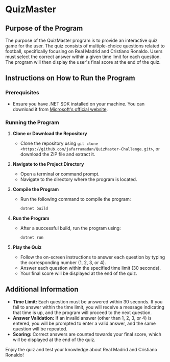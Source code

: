 # QuizMaster

## Purpose of the Program

The purpose of the QuizMaster program is to provide an interactive quiz game for the user. The quiz consists of multiple-choice questions related to football, specifically focusing on Real Madrid and Cristiano Ronaldo. Users must select the correct answer within a given time limit for each question. The program will then display the user's final score at the end of the quiz.

## Instructions on How to Run the Program

### Prerequisites

- Ensure you have .NET SDK installed on your machine. You can download it from [Microsoft's official website](https://dotnet.microsoft.com/download).

### Running the Program

1. **Clone or Download the Repository**
   - Clone the repository using `git clone <https://github.com/jafarramadan/QuizMaster-Challenge.git>`, or download the ZIP file and extract it.

2. **Navigate to the Project Directory**
   - Open a terminal or command prompt.
   - Navigate to the directory where the program is located.

3. **Compile the Program**
   - Run the following command to compile the program:
     ```bash
     dotnet build
     ```

4. **Run the Program**
   - After a successful build, run the program using:
     ```bash
     dotnet run
     ```

5. **Play the Quiz**
   - Follow the on-screen instructions to answer each question by typing the corresponding number (1, 2, 3, or 4).
   - Answer each question within the specified time limit (30 seconds).
   - Your final score will be displayed at the end of the quiz.

## Additional Information

- **Time Limit:** Each question must be answered within 30 seconds. If you fail to answer within the time limit, you will receive a message indicating that time is up, and the program will proceed to the next question.
- **Answer Validation:** If an invalid answer (other than 1, 2, 3, or 4) is entered, you will be prompted to enter a valid answer, and the same question will be repeated.
- **Scoring:** Correct answers are counted towards your final score, which will be displayed at the end of the quiz.

Enjoy the quiz and test your knowledge about Real Madrid and Cristiano Ronaldo!

